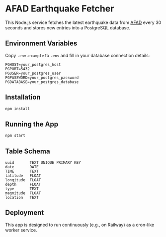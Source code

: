 # AFAD Earthquake Fetcher

This Node.js service fetches the latest earthquake data from [AFAD](https://deprem.afad.gov.tr/last-earthquakes.html) every 30 seconds and stores new entries into a PostgreSQL database.

## Environment Variables
Copy `.env.example` to `.env` and fill in your database connection details:

```
PGHOST=your_postgres_host
PGPORT=5432
PGUSER=your_postgres_user
PGPASSWORD=your_postgres_password
PGDATABASE=your_postgres_database
```

## Installation
```bash
npm install
```

## Running the App
```bash
npm start
```

## Table Schema
```
uuid       TEXT UNIQUE PRIMARY KEY
date       DATE
TIME       TEXT
latitude   FLOAT
longitude  FLOAT
depth      FLOAT
type       TEXT
magnitude  FLOAT
location   TEXT
```

## Deployment
This app is designed to run continuously (e.g., on Railway) as a cron-like worker service.
